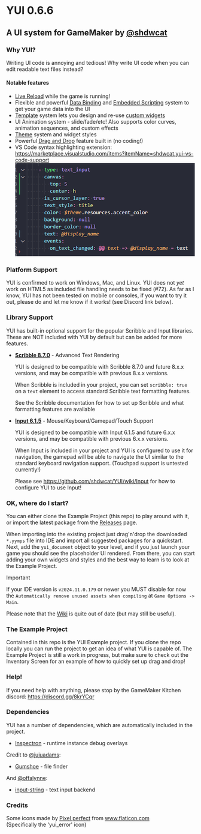 # YUI 0.6.6
## A UI system for GameMaker by [@shdwcat](https://github.com/shdwcat)

### Why YUI?
Writing UI code is annoying and tedious! Why write UI code when you can edit readable text files instead?

#### Notable features
- [Live Reload](https://github.com/shdwcat/YUI/wiki/Live-Reload) while the game is running!
- Flexible and powerful [Data Binding](https://github.com/shdwcat/YUI/wiki/Data-Binding) and [Embedded Scripting](https://github.com/shdwcat/YUI/wiki/YuiScript) system to get your game data into the UI
- [Template](https://github.com/shdwcat/YUI/wiki/Templates) system lets you design and re-use [custom widgets](https://github.com/shdwcat/YUI/wiki/Custom-Widgets)
- UI Animation system - slide/fade/etc! Also supports color curves, animation sequences, and custom effects
- [Theme](https://github.com/shdwcat/YUI/wiki/Themes) system and widget styles
- Powerful [Drag and Drop](https://github.com/shdwcat/YUI/wiki/Drag-and-Drop) feature built in (no coding!)
- VS Code syntax highlighting extension:
  https://marketplace.visualstudio.com/items?itemName=shdwcat.yui-vs-code-support
  ![syntax highlighting example image](https://github.com/shdwcat/yui-vs-code-support/raw/HEAD/images/highlighting.png)

### Platform Support
YUI is confirmed to work on Windows, Mac, and Linux. YUI does not *yet* work on HTML5 as included file handling needs to be fixed (#72). As far as I know, YUI has not been tested on mobile or consoles, if you want to try it out, please do and let me know if it works! (see Discord link below).

### Library Support
YUI has built-in optional support for the popular Scribble and Input libraries. These are NOT included with YUI by default but can be added for more features.

* **[Scribble 8.7.0](https://github.com/JujuAdams/scribble)** - Advanced Text Rendering

  YUI is designed to be compatible with Scribble 8.7.0 and future 8.x.x versions, and may be compatible with previous 8.x.x versions.

  When Scribble is included in your project, you can set `scribble: true` on a `text` element to access standard Scribble text formatting features.

  See the Scribble documentation for how to set up Scribble and what formatting features are available

* **[Input 6.1.5](https://github.com/offalynne/input)** - Mouse/Keyboard/Gamepad/Touch Support

  YUI is designed to be compatible with Input 6.1.5 and future 6.x.x versions, and may be compatible with previous 6.x.x versions.

  When Input is included in your project and YUI is configured to use it for navigation, the gamepad will be able to navigate the UI similar to the standard keyboard navigation support. (Touchpad support is untested currently!)

  Please see https://github.com/shdwcat/YUI/wiki/Input for how to configure YUI to use Input!

### OK, where do I start?
You can either clone the Example Project (this repo) to play around with it, or import the latest package from the [Releases](https://github.com/shdwcat/YUI/releases) page.

When importing into the existing project just drag'n'drop the downloaded `*.yymps` file into IDE and import all suggested packages for a quickstart.
Next, add the `yui_document` object to your level, and if you just launch your game you should see the placeholder UI rendered. From there, you can start adding your own widgets and styles and the best way to learn is to look at the Example Project.

> [!IMPORTANT]  
> If your IDE version is `v2024.11.0.179` or newer you MUST disable for now the `Automatically remove unused assets when compiling` at `Game Options -> Main`.

Please note that the [Wiki](https://github.com/shdwcat/YUI/wiki) is quite out of date (but may still be useful).

### The Example Project
Contained in this repo is the YUI Example project. If you clone the repo locally you can run the project to get an idea of what YUI is capable of. The Example Project is still a work in progress, but make sure to check out the Inventory Screen for an example of how to quickly set up drag and drop!

### Help!
If you need help with anything, please stop by the GameMaker Kitchen discord:
https://discord.gg/8krYCqr

### Dependencies
YUI has a number of dependencies, which are automatically included in the project.

- [Inspectron](https://github.com/shdwcat/Inspectron) - runtime instance debug overlays

Credit to [@jujuadams](https://github.com/JujuAdams):
- [Gumshoe](https://github.com/JujuAdams/Gumshoe) - file finder

And [@offalynne](https://github.com/offalynne):
- [input-string](https://github.com/offalynne/input-string) - text input backend

### Credits
<div>Some icons made by <a href="https://www.flaticon.com/authors/pixel-perfect" title="Pixel perfect">Pixel perfect</a> from <a href="https://www.flaticon.com/" title="Flaticon">www.flaticon.com</a></div>
(Specifically the 'yui_error' icon)
